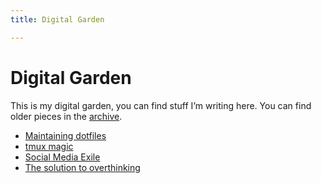 ```yaml
---
title: Digital Garden

---
```

# Digital Garden

This is my digital garden, you can find stuff I’m writing here. You can
find older pieces in the [archive](archive/).

* [Maintaining dotfiles](/garden/maintaining-dotfiles/)
* [tmux magic](/garden/tmux-magic/)
* [Social Media Exile](/garden/social-media-exile/)
* [The solution to overthinking](/garden/the-solution-to-overthinking/)